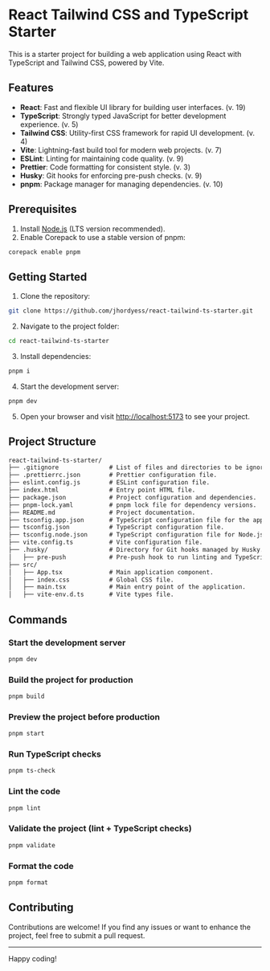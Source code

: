 # React Tailwind CSS and TypeScript Starter

This is a starter project for building a web application using React with TypeScript and Tailwind CSS, powered by Vite.

## Features

- **React**: Fast and flexible UI library for building user interfaces. (v. 19)
- **TypeScript**: Strongly typed JavaScript for better development experience. (v. 5)
- **Tailwind CSS**: Utility-first CSS framework for rapid UI development. (v. 4)
- **Vite**: Lightning-fast build tool for modern web projects. (v. 7)
- **ESLint**: Linting for maintaining code quality. (v. 9)
- **Prettier**: Code formatting for consistent style. (v. 3)
- **Husky**: Git hooks for enforcing pre-push checks. (v. 9)
- **pnpm**: Package manager for managing dependencies. (v. 10)

## Prerequisites

1. Install [Node.js](https://nodejs.org/en/download) (LTS version recommended).
2. Enable Corepack to use a stable version of pnpm:

```sh
corepack enable pnpm
```

## Getting Started

1. Clone the repository:

```sh
git clone https://github.com/jhordyess/react-tailwind-ts-starter.git
```

2. Navigate to the project folder:

```sh
cd react-tailwind-ts-starter
```

3. Install dependencies:

```sh
pnpm i
```

4. Start the development server:

```sh
pnpm dev
```

5. Open your browser and visit [http://localhost:5173](http://localhost:5173) to see your project.

## Project Structure

```md
react-tailwind-ts-starter/
├── .gitignore              # List of files and directories to be ignored by version control.
├── .prettierrc.json        # Prettier configuration file.
├── eslint.config.js        # ESLint configuration file.
├── index.html              # Entry point HTML file.
├── package.json            # Project configuration and dependencies.
├── pnpm-lock.yaml          # pnpm lock file for dependency versions.
├── README.md               # Project documentation.
├── tsconfig.app.json       # TypeScript configuration file for the application.
├── tsconfig.json           # TypeScript configuration file.
├── tsconfig.node.json      # TypeScript configuration file for Node.js.
├── vite.config.ts          # Vite configuration file.
├── .husky/                 # Directory for Git hooks managed by Husky.
│   ├── pre-push            # Pre-push hook to run linting and TypeScript checks.
├── src/
│   ├── App.tsx             # Main application component.
│   ├── index.css           # Global CSS file.
│   ├── main.tsx            # Main entry point of the application.
│   ├── vite-env.d.ts       # Vite types file.
```

## Commands

### Start the development server

```sh
pnpm dev
```

### Build the project for production

```sh
pnpm build
```

### Preview the project before production

```sh
pnpm start
```

### Run TypeScript checks

```sh
pnpm ts-check
```

### Lint the code

```sh
pnpm lint
```

### Validate the project (lint + TypeScript checks)

```sh
pnpm validate
```

### Format the code

```sh
pnpm format
```

## Contributing

Contributions are welcome! If you find any issues or want to enhance the project, feel free to submit a pull request.

---

Happy coding!
